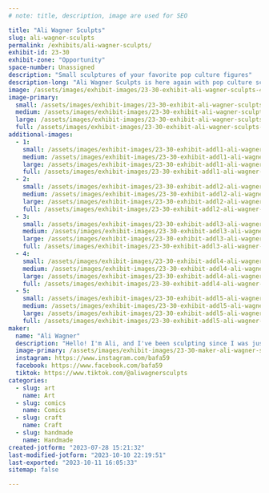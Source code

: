 ```yaml
---
# note: title, description, image are used for SEO

title: "Ali Wagner Sculpts"
slug: ali-wagner-sculpts
permalink: /exhibits/ali-wagner-sculpts/
exhibit-id: 23-30
exhibit-zone: "Opportunity"
space-number: Unassigned
description: "Small sculptures of your favorite pop culture figures"
description-long: "Ali Wagner Sculpts is here again with pop culture sculptures of your favorite characters! Every piece is handmade, from the sculpting to the mold making to the painting, and they're the best gifts for yourself and all your friends. "
image: /assets/images/exhibit-images/23-30-exhibit-ali-wagner-sculpts-46514464-2187085821532811-1753442418889326592-o-large.jpg
image-primary: 
  small: /assets/images/exhibit-images/23-30-exhibit-ali-wagner-sculpts-46514464-2187085821532811-1753442418889326592-o-small.jpg
  medium: /assets/images/exhibit-images/23-30-exhibit-ali-wagner-sculpts-46514464-2187085821532811-1753442418889326592-o-medium.jpg
  large: /assets/images/exhibit-images/23-30-exhibit-ali-wagner-sculpts-46514464-2187085821532811-1753442418889326592-o-large.jpg
  full: /assets/images/exhibit-images/23-30-exhibit-ali-wagner-sculpts-46514464-2187085821532811-1753442418889326592-o-full.jpg
additional-images: 
  - 1:
    small: /assets/images/exhibit-images/23-30-exhibit-addl1-ali-wagner-sculpts-123406099-2722000444708010-5665664646729402847-n-small.jpg
    medium: /assets/images/exhibit-images/23-30-exhibit-addl1-ali-wagner-sculpts-123406099-2722000444708010-5665664646729402847-n-medium.jpg
    large: /assets/images/exhibit-images/23-30-exhibit-addl1-ali-wagner-sculpts-123406099-2722000444708010-5665664646729402847-n-large.jpg
    full: /assets/images/exhibit-images/23-30-exhibit-addl1-ali-wagner-sculpts-123406099-2722000444708010-5665664646729402847-n-full.jpg
  - 2:
    small: /assets/images/exhibit-images/23-30-exhibit-addl2-ali-wagner-sculpts-bj-small.png
    medium: /assets/images/exhibit-images/23-30-exhibit-addl2-ali-wagner-sculpts-bj-medium.png
    large: /assets/images/exhibit-images/23-30-exhibit-addl2-ali-wagner-sculpts-bj-large.png
    full: /assets/images/exhibit-images/23-30-exhibit-addl2-ali-wagner-sculpts-bj-full.png
  - 3:
    small: /assets/images/exhibit-images/23-30-exhibit-addl3-ali-wagner-sculpts-douglas-copy-1175x1152-small.png
    medium: /assets/images/exhibit-images/23-30-exhibit-addl3-ali-wagner-sculpts-douglas-copy-1175x1152-medium.png
    large: /assets/images/exhibit-images/23-30-exhibit-addl3-ali-wagner-sculpts-douglas-copy-1175x1152-large.png
    full: /assets/images/exhibit-images/23-30-exhibit-addl3-ali-wagner-sculpts-douglas-copy-1175x1152-full.png
  - 4:
    small: /assets/images/exhibit-images/23-30-exhibit-addl4-ali-wagner-sculpts-laugh-copy-930x1169-small.png
    medium: /assets/images/exhibit-images/23-30-exhibit-addl4-ali-wagner-sculpts-laugh-copy-930x1169-medium.png
    large: /assets/images/exhibit-images/23-30-exhibit-addl4-ali-wagner-sculpts-laugh-copy-930x1169-large.png
    full: /assets/images/exhibit-images/23-30-exhibit-addl4-ali-wagner-sculpts-laugh-copy-930x1169-full.png
  - 5:
    small: /assets/images/exhibit-images/23-30-exhibit-addl5-ali-wagner-sculpts-leota-copy-1191x1179-small.png
    medium: /assets/images/exhibit-images/23-30-exhibit-addl5-ali-wagner-sculpts-leota-copy-1191x1179-medium.png
    large: /assets/images/exhibit-images/23-30-exhibit-addl5-ali-wagner-sculpts-leota-copy-1191x1179-large.png
    full: /assets/images/exhibit-images/23-30-exhibit-addl5-ali-wagner-sculpts-leota-copy-1191x1179-full.png
maker: 
  name: "Ali Wagner"
  description: "Hello! I'm Ali, and I've been sculpting since I was just a kid. A few years ago I sculpted a base figure that I could customize to make into any number of characters that I like, and now we're here, with a wall full of sculptures that I've made, from sculpting to mold making to painting. I love putting my unique art out into the world! "
  image-primary: /assets/images/exhibit-images/23-30-maker-ali-wagner-sculpts-img-4199-medium.jpg
  instagram: https://www.instagram.com/bafa59
  facebook: https://www.facebook.com/bafa59
  tiktok: https://www.tiktok.com/@aliwagnersculpts
categories: 
  - slug: art
    name: Art
  - slug: comics
    name: Comics
  - slug: craft
    name: Craft
  - slug: handmade
    name: Handmade
created-jotform: "2023-07-28 15:21:32"
last-modified-jotform: "2023-10-10 22:19:51"
last-exported: "2023-10-11 16:05:33"
sitemap: false

---
```

